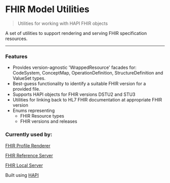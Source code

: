 # FHIR Model Utilities
> Utilities for working with HAPI FHIR objects

A set of utilities to support rendering and serving FHIR specification resources. 

---

### Features

- Provides version-agnostic 'WrappedResource' facades for: CodeSystem, ConceptMap, OperationDefinition, StructureDefinition and ValueSet types.
- Best-guess functionality to identify a suitable FHIR version for a provided file.
- Supports HAPI objects for FHIR versions DSTU2 and STU3
- Utilities for linking back to HL7 FHIR documentation at appropriate FHIR version
- Enums representing
    - FHIR Resource types
    - FHIR versions and releases

### Currently used by:

[FHIR Profile Renderer](https://github.com/health-and-care-developer-network/fhir-profile-renderer)

[FHIR Reference Server](https://github.com/health-and-care-developer-network/fhir-reference-server)

[FHIR Local Server](https://github.com/health-and-care-developer-network/fhir-server-renderer)

Built using [HAPI](http://hapifhir.io)
